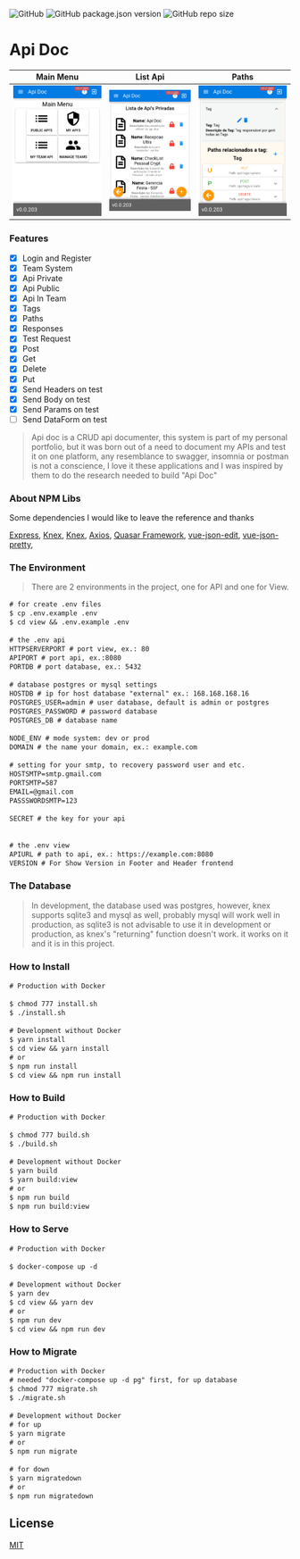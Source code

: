 ![GitHub](https://img.shields.io/github/license/joaomede/api-doc) ![GitHub package.json version](https://img.shields.io/github/package-json/v/joaomede/api-doc) ![GitHub repo size](https://img.shields.io/github/repo-size/joaomede/api-doc)

# Api Doc

Main Menu             |  List Api          |Paths
:-----------------------:|:-------------------------:|:-----------------------:
![](documentation/docs/image/1.png)      |![](documentation/docs/image/2.png)     |![](documentation/docs/image/3.png) 

### Features

- [x] Login and Register
- [x] Team System
- [x] Api Private
- [x] Api Public
- [x] Api In Team
- [x] Tags
- [x] Paths
- [x] Responses
- [x] Test Request
- [x] Post
- [x] Get
- [x] Delete
- [x] Put
- [x] Send Headers on test
- [x] Send Body on test
- [x] Send Params on test
- [ ] Send DataForm on test

> Api doc is a CRUD api documenter, this system is part of my personal portfolio, but it was born out of a need to document my APIs and test it on one platform, any resemblance to swagger, insomnia or postman is not a conscience, I love it these applications and I was inspired by them to do the research needed to build "Api Doc"


### About NPM Libs

Some dependencies I would like to leave the reference and thanks

[Express](https://github.com/expressjs/express),
[Knex](https://github.com/knex/knex),
[Knex](https://github.com/knex/knex),
[Axios](https://github.com/axios/axios),
[Quasar Framework](https://github.com/quasarframework/quasar),
[vue-json-edit](https://github.com/jinkin1995/vue-json-edit),
[vue-json-pretty](https://leezng.github.io/vue-json-pretty),

### The Environment
> There are 2 environments in the project, one for API and one for View.
```shell
# for create .env files
$ cp .env.example .env
$ cd view && .env.example .env

# the .env api
HTTPSERVERPORT # port view, ex.: 80
APIPORT # port api, ex.:8080
PORTDB # port database, ex.: 5432

# database postgres or mysql settings
HOSTDB # ip for host database "external" ex.: 168.168.168.16 
POSTGRES_USER=admin # user database, default is admin or postgres
POSTGRES_PASSWORD # password database
POSTGRES_DB # database name

NODE_ENV # mode system: dev or prod
DOMAIN # the name your domain, ex.: example.com

# setting for your smtp, to recovery password user and etc.
HOSTSMTP=smtp.gmail.com
PORTSMTP=587
EMAIL=@gmail.com
PASSSWORDSMTP=123

SECRET # the key for your api


# the .env view
APIURL # path to api, ex.: https://example.com:8080
VERSION # For Show Version in Footer and Header frontend
```
### The Database
> In development, the database used was postgres, however, knex supports sqlite3 and mysql as well, probably mysql will work well in production, as sqlite3 is not advisable to use it in development or production, as knex's "returning" function doesn't work. it works on it and it is in this project.

### How to Install
```shell
# Production with Docker

$ chmod 777 install.sh
$ ./install.sh

# Development without Docker
$ yarn install
$ cd view && yarn install
# or
$ npm run install
$ cd view && npm run install
```

### How to Build
```shell
# Production with Docker

$ chmod 777 build.sh
$ ./build.sh

# Development without Docker
$ yarn build
$ yarn build:view
# or
$ npm run build
$ npm run build:view
```

### How to Serve
```shell
# Production with Docker

$ docker-compose up -d

# Development without Docker
$ yarn dev
$ cd view && yarn dev
# or
$ npm run dev
$ cd view && npm run dev
```

### How to Migrate
```shell
# Production with Docker
# needed "docker-compose up -d pg" first, for up database
$ chmod 777 migrate.sh
$ ./migrate.sh

# Development without Docker
# for up
$ yarn migrate
# or
$ npm run migrate

# for down
$ yarn migratedown
# or
$ npm run migratedown
```

## License

  [MIT](LICENSE)
